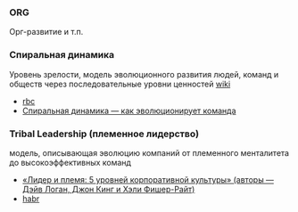 ### ORG
Орг-развитие и т.п.

### Спиральная динамика
Уровень зрелости, модель эволюционного развития людей, команд и обществ через последовательные уровни ценностей [wiki](https://ru.wikipedia.org/wiki/%D0%A1%D0%BF%D0%B8%D1%80%D0%B0%D0%BB%D1%8C%D0%BD%D0%B0%D1%8F_%D0%B4%D0%B8%D0%BD%D0%B0%D0%BC%D0%B8%D0%BA%D0%B0)
- [rbc](https://trends.rbc.ru/trends/social/66978e0d9a794758d43c85d1)
- [Спиральная динамика — как эволюционирует команда](https://habr.com/ru/articles/828208/)

### Tribal Leadership (племенное лидерство)
модель, описывающая эволюцию компаний от племенного менталитета до высокоэффективных команд
- [«Лидер и племя: 5 уровней корпоративной культуры» (авторы — Дэйв Логан, Джон Кинг и Хэли Фишер-Райт)](https://www.eroskosmos.org/tribal-leadership)
- [habr](https://habr.com/ru/companies/lanit/articles/804433/)
